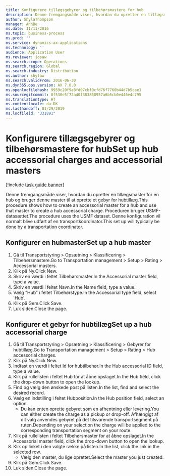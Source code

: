 ```yaml
---
title: Konfigurere tillægsgebyrer og tilbehørsmastere for hub
description: Denne fremgangsmåde viser, hvordan du opretter en tillægsmaster for en hub og bruger denne master til at oprette et gebyr for hubtillæg.
author: ShylaThompson
manager: AnnBe
ms.date: 11/11/2016
ms.topic: business-process
ms.prod: ''
ms.service: dynamics-ax-applications
ms.technology: ''
audience: Application User
ms.reviewer: josaw
ms.search.scope: Operations
ms.search.region: Global
ms.search.industry: Distribution
ms.author: shylaw
ms.search.validFrom: 2016-06-30
ms.dyn365.ops.version: AX 7.0.0
ms.openlocfilehash: 9959c20f9a8fd07cbf0cfd76f7760b44d7b5cae1
ms.sourcegitcommit: 0f530e5f72a40f383868957a6b5cb0e446e4c795
ms.translationtype: HT
ms.contentlocale: da-DK
ms.lasthandoff: 01/29/2019
ms.locfileid: "331891"
---
```

# <a name="set-up-hub-accessorial-charges-and-accessorial-masters"></a><span data-ttu-id="da018-103">Konfigurere tillægsgebyrer og tilbehørsmastere for hub</span><span class="sxs-lookup"><span data-stu-id="da018-103">Set up hub accessorial charges and accessorial masters</span></span>

[!include [task guide banner](../../includes/task-guide-banner.md)]

<span data-ttu-id="da018-104">Denne fremgangsmåde viser, hvordan du opretter en tillægsmaster for en hub og bruger denne master til at oprette et gebyr for hubtillæg.</span><span class="sxs-lookup"><span data-stu-id="da018-104">This procedure shows how to create an accessorial master for a hub and use that master to create a hub accessorial charge.</span></span> <span data-ttu-id="da018-105">Proceduren bruger USMF-datasættet.</span><span class="sxs-lookup"><span data-stu-id="da018-105">The procedure uses the USMF dataset.</span></span> <span data-ttu-id="da018-106">Denne konfiguration vil normalt blive udført af en transportkoordinator.</span><span class="sxs-lookup"><span data-stu-id="da018-106">This set up will typically be done by a transportation coordinator.</span></span>


## <a name="set-up-a-hub-master"></a><span data-ttu-id="da018-107">Konfigurer en hubmaster</span><span class="sxs-lookup"><span data-stu-id="da018-107">Set up a hub master</span></span>
1. <span data-ttu-id="da018-108">Gå til Transportstyring > Opsætning > Klassificering > Tilbehørsmastere.</span><span class="sxs-lookup"><span data-stu-id="da018-108">Go to Transportation management > Setup > Rating > Accessorial masters.</span></span>
2. <span data-ttu-id="da018-109">Klik på Ny.</span><span class="sxs-lookup"><span data-stu-id="da018-109">Click New.</span></span>
3. <span data-ttu-id="da018-110">Skriv en værdi i feltet Tilbehørsmaster.</span><span class="sxs-lookup"><span data-stu-id="da018-110">In the Accessorial master field, type a value.</span></span>
4. <span data-ttu-id="da018-111">Skriv en værdi i feltet Navn.</span><span class="sxs-lookup"><span data-stu-id="da018-111">In the Name field, type a value.</span></span>
5. <span data-ttu-id="da018-112">Vælg "Hub" i feltet Tilbehørstype.</span><span class="sxs-lookup"><span data-stu-id="da018-112">In the Accessorial type field, select 'Hub'.</span></span>
6. <span data-ttu-id="da018-113">Klik på Gem.</span><span class="sxs-lookup"><span data-stu-id="da018-113">Click Save.</span></span>
7. <span data-ttu-id="da018-114">Luk siden.</span><span class="sxs-lookup"><span data-stu-id="da018-114">Close the page.</span></span>

## <a name="set-up-a-hub-accessorial-charge"></a><span data-ttu-id="da018-115">Konfigurer et gebyr for hubtillæg</span><span class="sxs-lookup"><span data-stu-id="da018-115">Set up a hub accessorial charge</span></span>
1. <span data-ttu-id="da018-116">Gå til Transportstyring > Opsætning > Klassificering > Gebyrer for hubtillæg.</span><span class="sxs-lookup"><span data-stu-id="da018-116">Go to Transportation management > Setup > Rating > Hub accessorial charges.</span></span>
2. <span data-ttu-id="da018-117">Klik på Ny.</span><span class="sxs-lookup"><span data-stu-id="da018-117">Click New.</span></span>
3. <span data-ttu-id="da018-118">Indtast en værdi i feltet Id for hubtilbehør.</span><span class="sxs-lookup"><span data-stu-id="da018-118">In the Hub accessorial ID field, type a value.</span></span>
4. <span data-ttu-id="da018-119">Klik på rullelisten i feltet Hub for at åbne opslaget.</span><span class="sxs-lookup"><span data-stu-id="da018-119">In the Hub field, click the drop-down button to open the lookup.</span></span>
5. <span data-ttu-id="da018-120">Find og vælg den ønskede post på listen.</span><span class="sxs-lookup"><span data-stu-id="da018-120">In the list, find and select the desired record.</span></span>
6. <span data-ttu-id="da018-121">Vælg en indstilling i feltet Hubposition.</span><span class="sxs-lookup"><span data-stu-id="da018-121">In the Hub position field, select an option.</span></span>
    * <span data-ttu-id="da018-122">Du kan enten oprette gebyret som en afhentning eller levering.</span><span class="sxs-lookup"><span data-stu-id="da018-122">You can either create the charge as a pickup or drop-off.</span></span> <span data-ttu-id="da018-123">Afhængigt af dit valg anvendes gebyret på det tilsvarende transportsegment på ruten.</span><span class="sxs-lookup"><span data-stu-id="da018-123">Depending on your selection the charge will be applied to the corresponding transportation segment on your route.</span></span>  
7. <span data-ttu-id="da018-124">Klik på rullelisten i feltet Tilbehørsmaster for at åbne opslaget.</span><span class="sxs-lookup"><span data-stu-id="da018-124">In the Accessorial master field, click the drop-down button to open the lookup.</span></span>
8. <span data-ttu-id="da018-125">Klik op linket i den valgte række på listen.</span><span class="sxs-lookup"><span data-stu-id="da018-125">In the list, click the link in the selected row.</span></span>
    * <span data-ttu-id="da018-126">Vælg den master, du lige oprettet.</span><span class="sxs-lookup"><span data-stu-id="da018-126">Select the master you just created.</span></span>  
9. <span data-ttu-id="da018-127">Klik på Gem.</span><span class="sxs-lookup"><span data-stu-id="da018-127">Click Save.</span></span>
10. <span data-ttu-id="da018-128">Luk siden.</span><span class="sxs-lookup"><span data-stu-id="da018-128">Close the page.</span></span>

